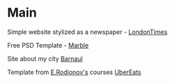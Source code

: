 # Main
Simple website stylized as a newspaper - [LondonTimes](https://kadonomaro.github.io/LondonTimes/)

Free PSD Template - [Marble](https://kadonomaro.github.io/marble/)

Site about my city [Barnaul](https://kadonomaro.github.io/Barnaul-site/)

Template from [E.Rodionov's](https://erodionov.ru/) courses [UberEats](https://kadonomaro.github.io/uberats-demo-frontend/)

